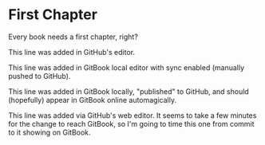 # First Chapter

Every book needs a first chapter, right?

This line was added in GitHub's editor.

This line was added in GitBook local editor with sync enabled \(manually pushed to GitHub\).

This line was added in GitBook locally, "published" to GitHub, and should \(hopefully\) appear in GitBook online automagically.

This line was added via GitHub's web editor. It seems to take a few minutes for the change to reach GitBook, so I'm going to time this one from commit to it showing on GitBook.

